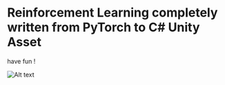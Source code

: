 # Reinforcement Learning completely written from PyTorch to C# Unity Asset 

have fun !

![Alt text](Screen_Shot_1.gif?raw=true "pic")
